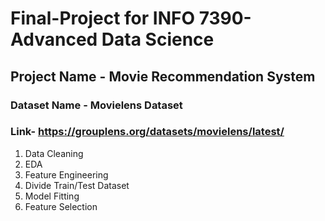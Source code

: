 # Final-Project for INFO 7390-Advanced Data Science

## Project Name - Movie Recommendation System

### Dataset Name - Movielens Dataset
### Link- https://grouplens.org/datasets/movielens/latest/

1. Data Cleaning
2. EDA
3. Feature Engineering
4. Divide Train/Test Dataset
5. Model Fitting
6. Feature Selection
